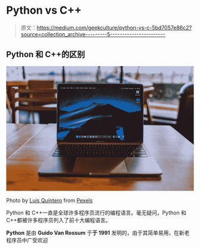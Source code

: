 # Python vs C++

> 原文：<https://medium.com/geekculture/python-vs-c-5bd7057e86c2?source=collection_archive---------5----------------------->

## Python 和 C++的区别

![](img/158298e35fe1f03d86ee44bb4059aaed.png)

Photo by [Luis Quintero](https://www.pexels.com/@jibarofoto?utm_content=attributionCopyText&utm_medium=referral&utm_source=pexels) from [Pexels](https://www.pexels.com/photo/turned-on-black-laptop-computer-on-table-2148217/?utm_content=attributionCopyText&utm_medium=referral&utm_source=pexels)

Python 和 C++一直是全球许多程序员流行的编程语言。毫无疑问，Python 和 C++都被许多程序员列入了前十大编程语言。

**Python** 是由 **Guido Van Rossum** 于**于 1991** 发明的，由于其简单易用，在新老程序员中广受欢迎